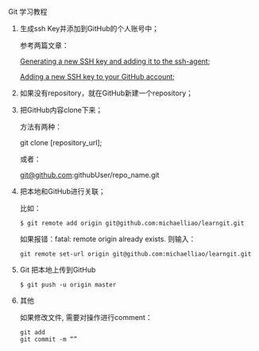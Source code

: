 Git 学习教程

1. 生成ssh Key并添加到GitHub的个人账号中；

    参考两篇文章：

    [Generating a new SSH key and adding it to the ssh-agent](https://help.github.com/en/enterprise/2.15/user/articles/generating-a-new-ssh-key-and-adding-it-to-the-ssh-agent);

    [Adding a new SSH key to your GitHub account](https://help.github.com/en/enterprise/2.15/user/articles/adding-a-new-ssh-key-to-your-github-account);

2. 如果没有repository，就在GitHub新建一个repository；

3. 把GitHub内容clone下来；

    方法有两种：

    git clone [repository_url];

    或者：

    git@github.com:githubUser/repo_name.git
    
4. 把本地和GitHub进行关联；

    比如：

    `$ git remote add origin git@github.com:michaelliao/learngit.git`

    如果报错：fatal: remote origin already exists.
    则输入：

    `git remote set-url origin git@github.com:michaelliao/learngit.git`

5. Git 把本地上传到GitHub

    `$ git push -u origin master`

6. 其他

    如果修改文件, 需要对操作进行comment：

    ```
    git add 
    git commit -m “”
    ```

        


